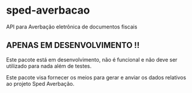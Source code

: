 # sped-averbacao
API para Averbação eletrônica de documentos fiscais

## APENAS EM DESENVOLVIMENTO !!

Este pacote está em desenvolvimento, não é funcional e não deve ser utilizado para nada além de testes. 

Este pacote visa fornecer os meios para gerar e anviar os dados relativos ao projeto Sped Averbação.
